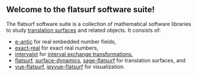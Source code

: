 ## Welcome to the flatsurf software suite!

The flatsurf software suite is a collection of mathematical software libraries to study [translation surfaces](https://en.wikipedia.org/wiki/Translation_surface) and related objects. It consists of:

* [e-antic](https://flatsurf.github.io/e-antic/libeantic/) for real embedded number fields,
* [exact-real](https://github.com/flatsurf/exact-real/) for exact real numbers,
* [intervalxt](https://github.com/flatsurf/intervalxt/) for [interval exchange transformations](https://en.wikipedia.org/wiki/Interval_exchange_transformation),
* [flatsurf](https://github.com/flatsurf/flatsurf/), [surface-dynamics](https://flatsurf.github.io/surface-dynamics/), [sage-flatsurf](https://flatsurf.github.io/sage-flatsurf) for translation surfaces, and
* [vue-flatsurf](https://github.com/flatsurf/vue-flatsurf), [ipyvue-flatsurf](https://github.com/flatsurf/ipyvue-flatsurf) for visualization.
